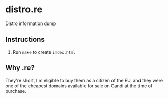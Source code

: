 # distro.re

Distro information dump

## Instructions

1. Run `make` to create `index.html`

## Why .re?

They're short, I'm eligible to buy them as a citizen of the EU, and they were one of the cheapest domains available for sale on Gandi at the time of purchase.
